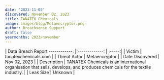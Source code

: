 ```yaml
---
date: '2023-11-02'
discovered: November 02, 2023
title: TANATEX Chemicals
image: images/blog/Metaencryptor.png
author: Breachsense Support
draft: false
yearmonths: 2023/november
---
```



| Data Breach Report
------------:     |:-------------:    | :-----:|
| Victim      | tanatexchemicals.com      | 
| Threat Actor      | Metaencryptor      | 
| Date Discovered      | Nov 02, 2023      | 
| Description      | TANATEX Chemicals is an international organisation that sells, develops, and produces chemicals for the textile industry.      | 
| Leak Size      | Unknown      | 

